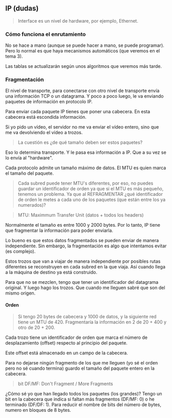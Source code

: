 ## IP (dudas)

> Interface es un nivel de hardware, por ejemplo, Ethernet.

### Cómo funciona el enrutamiento

No se hace a mano (aunque se puede hacer a mano, se puede programar). Pero lo normal es que haya mecanismos automáticos (que veremos en el tema 3).

Las tablas se actualizarán según unos algoritmos que veremos más tarde.

### Fragmentación

El nivel de transporte, para conectarse con otro nivel de transporte envía una información TCP o un datagrama. Y poco a poco luego, le va enviando paquetes de información en protocolo IP.

Para enviar cada paquete IP tienes que poner una cabecera. En esta cabecera está escondida información.

Si yo pido un vídeo, el servidor no me va enviar el vídeo entero, sino que me va devolviendo el vídeo a trozos.

> La cuestión es ¿de qué tamaño deben ser estos paquetes?

Eso lo determina transporte. Y le pasa esa información a IP. Que a su vez se lo envía al "hardware".

Cada protocolo admite un tamaño máximo de datos. El MTU es quien marca el tamaño del paquete.

> Cada subred puede tener MTU's diferentes, por eso, no puedes guardar un identificador de orden ya que si el MTU es más pequeño, tenemos un problema. Ya que al REFRAGMENTAR ¿qué identificador de orden le metes a cada uno de los paquetes (que están entre los ya numerados)?

> MTU: Maximmum Transfer Unit (datos + todos los headers)

Normalmente el tamaño es entre 1000 y 2000 bytes. Por lo tanto, IP tiene que fragmentar la información para poder enviarla.

Lo bueno es que estos datos fragmentados se pueden enviar de manera independiente. Sin embargo, la fragmentación es algo que intentamos evitar (es complejo).

Estos trozos que van a viajar de manera independiente por posibles rutas diferentes se reconstruyen en cada subred en la que viaja. Así cuando llega a la máquina de destino ya está construido.

Para que no se mezclen, tengo que tener un identificador del datagrama original. Y luego hago los trozos. Que cuando me lleguen sabré que son del mismo origen.

#### Orden

> Si tengo 20 bytes de cabecera y 1000 de datos, y la siguiente red tiene un MTU de 420. Fragmentaría la información en 2 de 20 + 400 y otro de 20 + 200.

Cada trozo tiene un identificador de orden que marca el número de desplazamiento (offset) respecto al principio del paquete.

Este offset está almacenado en un campo de la cabecera.

Para no dejarse ningún fragmento de los que me lleguen (yo sé el orden pero no sé cuando termina) guardo el tamaño del paquete entero en la cabecera.

> bit DF/MF: Don't Fragment / More Fragments

¿Cómo sé yo que han llegado todos los paquetes (los grandes)? Tengo un bit en la cabecera que indica si faltan más fragmentos (DF/MF: 0) o he terminado (DF/DF: 1). Para reducir el nombre de bits del número de bytes, numero en bloques de 8 bytes.
